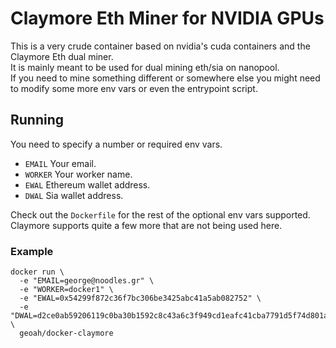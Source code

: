 # Claymore Eth Miner for NVIDIA GPUs

This is a very crude container based on nvidia's cuda containers
and the Claymore Eth dual miner.  
It is mainly meant to be used for dual mining eth/sia on nanopool.  
If you need to mine something different or somewhere else you might
need to modify some more env vars or even the entrypoint script.

## Running

You need to specify a number or required env vars.

* `EMAIL` Your email.
* `WORKER` Your worker name.
* `EWAL` Ethereum wallet address.
* `DWAL` Sia wallet address.

Check out the `Dockerfile` for the rest of the optional env vars supported.  
Claymore supports quite a few more that are not being used here.

### Example

```
docker run \
  -e "EMAIL=george@noodles.gr" \
  -e "WORKER=docker1" \
  -e "EWAL=0x54299f872c36f7bc306be3425abc41a5ab082752" \
  -e "DWAL=d2ce0ab59206119c0ba30b1592c8c43a6c3f949cd1eafc41cba7791d5f74d801a4e5bac8f463" \
  geoah/docker-claymore
```
